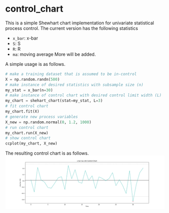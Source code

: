 # control_chart

This is a simple Shewhart chart implementation for univariate statistical process control.
The current version has the following statistics
- `x_bar`: x-bar
- `S`: S
- `R`: R
- `ma`: moving average
More will be added.

A simple usage is as follows.
```python
# make a training dataset that is assumed to be in-control
X = np.random.randn(500)
# make instance of desired statistics with subsample size (n)
my_stat = x_bar(n=30)
# make instance of control chart with desired control limit width (L)
my_chart = shehart_chart(stat=my_stat, L=3)
# fit control chart
my_chart.fit(X)
# generate new process variables
X_new = np.random.normal(0, 1.2, 1000)
# run control chart
my_chart.run(X_new)
# show control chart
ccplot(my_chart, X_new)
```
The resulting control chart is as follows.
![example](example.png)
